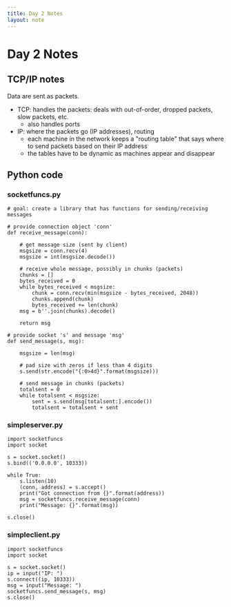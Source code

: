```yaml
---
title: Day 2 Notes
layout: note
---
```


# Day 2 Notes

## TCP/IP notes

Data are sent as packets.

- TCP: handles the packets: deals with out-of-order, dropped packets, slow packets, etc.
  - also handles ports
- IP: where the packets go (IP addresses), routing
  - each machine in the network keeps a "routing table" that says where to send packets based on their IP address
  - the tables have to be dynamic as machines appear and disappear


## Python code

### socketfuncs.py

```
# goal: create a library that has functions for sending/receiving messages

# provide connection object 'conn'
def receive_message(conn):

    # get message size (sent by client)
    msgsize = conn.recv(4)
    msgsize = int(msgsize.decode())

    # receive whole message, possibly in chunks (packets)
    chunks = []
    bytes_received = 0
    while bytes_received < msgsize:
        chunk = conn.recv(min(msgsize - bytes_received, 2048))
        chunks.append(chunk)
        bytes_received += len(chunk)
    msg = b''.join(chunks).decode()

    return msg

# provide socket 's' and message 'msg'
def send_message(s, msg):

    msgsize = len(msg)

    # pad size with zeros if less than 4 digits
    s.send(str.encode("{:0>4d}".format(msgsize)))

    # send message in chunks (packets)
    totalsent = 0
    while totalsent < msgsize:
        sent = s.send(msg[totalsent:].encode())
        totalsent = totalsent + sent
```

### simpleserver.py

```
import socketfuncs
import socket

s = socket.socket()
s.bind(('0.0.0.0', 10333))

while True:
	s.listen(10)
	(conn, address) = s.accept()
	print("Got connection from {}".format(address))
	msg = socketfuncs.receive_message(conn)
	print("Message: {}".format(msg))

s.close()
```

### simpleclient.py

```
import socketfuncs
import socket

s = socket.socket()
ip = input("IP: ")
s.connect((ip, 10333))
msg = input("Message: ")
socketfuncs.send_message(s, msg)
s.close()
```


